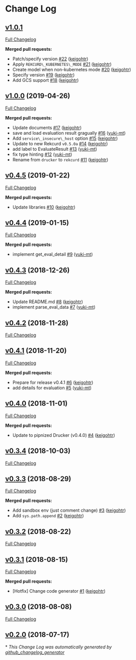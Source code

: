 # Change Log

## [v1.0.1](https://github.com/rekcurd/rekcurd-example/tree/v1.0.1)

[Full Changelog](https://github.com/rekcurd/rekcurd-example/compare/v1.0.0...v1.0.1)

**Merged pull requests:**

- Patch/specify version [\#22](https://github.com/rekcurd/rekcurd-example/pull/22) ([keigohtr](https://github.com/keigohtr))
- Apply `REKCURD\_KUBERNETES\_MODE` [\#21](https://github.com/rekcurd/rekcurd-example/pull/21) ([keigohtr](https://github.com/keigohtr))
- Create model when non-kubernetes mode [\#20](https://github.com/rekcurd/rekcurd-example/pull/20) ([keigohtr](https://github.com/keigohtr))
- Specify version [\#19](https://github.com/rekcurd/rekcurd-example/pull/19) ([keigohtr](https://github.com/keigohtr))
- Add GCS support [\#18](https://github.com/rekcurd/rekcurd-example/pull/18) ([keigohtr](https://github.com/keigohtr))

## [v1.0.0](https://github.com/rekcurd/rekcurd-example/tree/v1.0.0) (2019-04-26)
[Full Changelog](https://github.com/rekcurd/rekcurd-example/compare/v0.4.5...v1.0.0)

**Merged pull requests:**

- Update documents [\#17](https://github.com/rekcurd/rekcurd-example/pull/17) ([keigohtr](https://github.com/keigohtr))
- save and load evaluation result gragually [\#16](https://github.com/rekcurd/rekcurd-example/pull/16) ([yuki-mt](https://github.com/yuki-mt))
- Add `service\_insecure\_host` option [\#15](https://github.com/rekcurd/rekcurd-example/pull/15) ([keigohtr](https://github.com/keigohtr))
- Update to new Rekcurd `v0.5.0a` [\#14](https://github.com/rekcurd/rekcurd-example/pull/14) ([keigohtr](https://github.com/keigohtr))
- add label to EvaluateResult [\#13](https://github.com/rekcurd/rekcurd-example/pull/13) ([yuki-mt](https://github.com/yuki-mt))
- fix type hinting [\#12](https://github.com/rekcurd/rekcurd-example/pull/12) ([yuki-mt](https://github.com/yuki-mt))
- Rename from `drucker` to `rekcurd` [\#11](https://github.com/rekcurd/rekcurd-example/pull/11) ([keigohtr](https://github.com/keigohtr))

## [v0.4.5](https://github.com/rekcurd/rekcurd-example/tree/v0.4.5) (2019-01-22)
[Full Changelog](https://github.com/rekcurd/rekcurd-example/compare/v0.4.4...v0.4.5)

**Merged pull requests:**

- Update libraries [\#10](https://github.com/rekcurd/rekcurd-example/pull/10) ([keigohtr](https://github.com/keigohtr))

## [v0.4.4](https://github.com/rekcurd/rekcurd-example/tree/v0.4.4) (2019-01-15)
[Full Changelog](https://github.com/rekcurd/rekcurd-example/compare/v0.4.3...v0.4.4)

**Merged pull requests:**

- implement get\_eval\_detail [\#9](https://github.com/rekcurd/rekcurd-example/pull/9) ([yuki-mt](https://github.com/yuki-mt))

## [v0.4.3](https://github.com/rekcurd/rekcurd-example/tree/v0.4.3) (2018-12-26)
[Full Changelog](https://github.com/rekcurd/rekcurd-example/compare/v0.4.2...v0.4.3)

**Merged pull requests:**

- Update README.md [\#8](https://github.com/rekcurd/rekcurd-example/pull/8) ([keigohtr](https://github.com/keigohtr))
- implement parse\_eval\_data [\#7](https://github.com/rekcurd/rekcurd-example/pull/7) ([yuki-mt](https://github.com/yuki-mt))

## [v0.4.2](https://github.com/rekcurd/rekcurd-example/tree/v0.4.2) (2018-11-28)
[Full Changelog](https://github.com/rekcurd/rekcurd-example/compare/v0.4.1...v0.4.2)

## [v0.4.1](https://github.com/rekcurd/rekcurd-example/tree/v0.4.1) (2018-11-20)
[Full Changelog](https://github.com/rekcurd/rekcurd-example/compare/v0.4.0...v0.4.1)

**Merged pull requests:**

- Prepare for release v0.4.1 [\#6](https://github.com/rekcurd/rekcurd-example/pull/6) ([keigohtr](https://github.com/keigohtr))
- add details for evaluation [\#5](https://github.com/rekcurd/rekcurd-example/pull/5) ([yuki-mt](https://github.com/yuki-mt))

## [v0.4.0](https://github.com/rekcurd/rekcurd-example/tree/v0.4.0) (2018-11-01)
[Full Changelog](https://github.com/rekcurd/rekcurd-example/compare/v0.3.4...v0.4.0)

**Merged pull requests:**

- Update to pipnized Drucker \(v0.4.0\) [\#4](https://github.com/rekcurd/rekcurd-example/pull/4) ([keigohtr](https://github.com/keigohtr))

## [v0.3.4](https://github.com/rekcurd/rekcurd-example/tree/v0.3.4) (2018-10-03)
[Full Changelog](https://github.com/rekcurd/rekcurd-example/compare/v0.3.3...v0.3.4)

## [v0.3.3](https://github.com/rekcurd/rekcurd-example/tree/v0.3.3) (2018-08-29)
[Full Changelog](https://github.com/rekcurd/rekcurd-example/compare/v0.3.2...v0.3.3)

**Merged pull requests:**

- Add sandbox env \(just comment change\) [\#3](https://github.com/rekcurd/rekcurd-example/pull/3) ([keigohtr](https://github.com/keigohtr))
- Add `sys.path.append` [\#2](https://github.com/rekcurd/rekcurd-example/pull/2) ([keigohtr](https://github.com/keigohtr))

## [v0.3.2](https://github.com/rekcurd/rekcurd-example/tree/v0.3.2) (2018-08-22)
[Full Changelog](https://github.com/rekcurd/rekcurd-example/compare/v0.3.1...v0.3.2)

## [v0.3.1](https://github.com/rekcurd/rekcurd-example/tree/v0.3.1) (2018-08-15)
[Full Changelog](https://github.com/rekcurd/rekcurd-example/compare/v0.3.0...v0.3.1)

**Merged pull requests:**

- \[Hotfix\] Change code generator [\#1](https://github.com/rekcurd/rekcurd-example/pull/1) ([keigohtr](https://github.com/keigohtr))

## [v0.3.0](https://github.com/rekcurd/rekcurd-example/tree/v0.3.0) (2018-08-08)
[Full Changelog](https://github.com/rekcurd/rekcurd-example/compare/v0.2.0...v0.3.0)

## [v0.2.0](https://github.com/rekcurd/rekcurd-example/tree/v0.2.0) (2018-07-17)


\* *This Change Log was automatically generated by [github_changelog_generator](https://github.com/skywinder/Github-Changelog-Generator)*